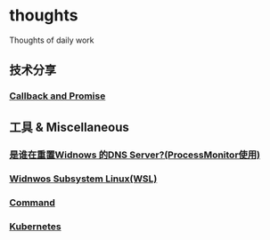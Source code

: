 # thoughts

Thoughts of daily work

## 技术分享

### [Callback and Promise](./Callback_Promise_obser/readme.md)

## 工具 & Miscellaneous

### [是谁在重置Widnows 的DNS Server?(ProcessMonitor使用)](./Miscellaneous/ProcessMonitor.md)

### [Widnwos Subsystem Linux(WSL)](./Miscellaneous/WSL.MD)

### [Command](./Command/readme.md)


### [Kubernetes](./Kubernetes/readme.md)